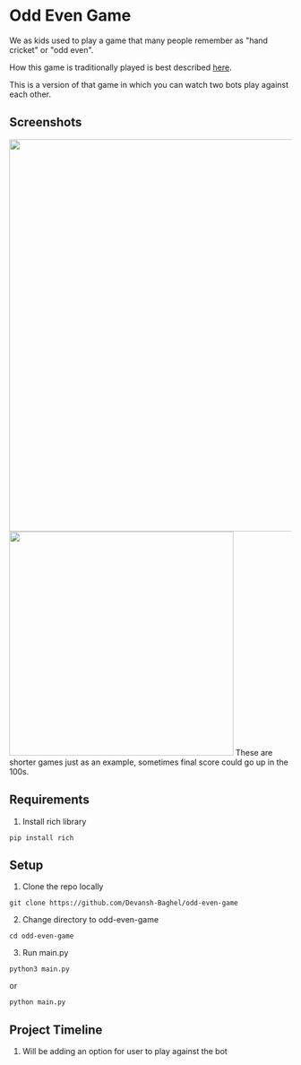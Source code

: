# Odd Even Game
We as kids used to play a game that many people remember as "hand cricket" or "odd even".

How this game is traditionally played is best described [here](https://www.instructables.com/How-to-Play-Hand-Cricket/).

This is a version of that game in which you can watch two bots play against each other.

## Screenshots
<img src="https://i.imgur.com/rXiTVmX.png" width="700">
<img src="https://i.imgur.com/Egbx6XQ.png" width="400">
These are shorter games just as an example, sometimes final score could go up in the 100s.

## Requirements
1. Install rich library
```
pip install rich
```

## Setup
1. Clone the repo locally
```
git clone https://github.com/Devansh-Baghel/odd-even-game
```
2. Change directory to odd-even-game 
```
cd odd-even-game
```
3. Run main.py
```
python3 main.py
```
or
```
python main.py
```

## Project Timeline
1. Will be adding an option for user to play against the bot
